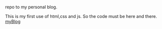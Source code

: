 repo to my personal blog.

This is my first use of html,css and js. So the code must be here and there.
[myBlog](https://d-folt.github.io/)
